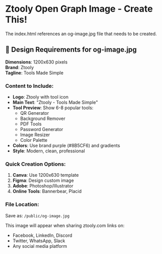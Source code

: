 # Ztooly Open Graph Image - Create This!

The index.html references an og-image.jpg file that needs to be created.

## 🎨 Design Requirements for og-image.jpg

**Dimensions**: 1200x630 pixels  
**Brand**: Ztooly  
**Tagline**: Tools Made Simple  

### Content to Include:
- **Logo**: Ztooly with tool icon
- **Main Text**: "Ztooly - Tools Made Simple"
- **Tool Preview**: Show 6-8 popular tools:
  - QR Generator
  - Background Remover  
  - PDF Tools
  - Password Generator
  - Image Resizer
  - Color Palette
- **Colors**: Use brand purple (#8B5CF6) and gradients
- **Style**: Modern, clean, professional

### Quick Creation Options:
1. **Canva**: Use 1200x630 template
2. **Figma**: Design custom image
3. **Adobe**: Photoshop/Illustrator
4. **Online Tools**: Bannerbear, Placid

### File Location:
Save as: `/public/og-image.jpg`

This image will appear when sharing ztooly.com links on:
- Facebook, LinkedIn, Discord
- Twitter, WhatsApp, Slack  
- Any social media platform
